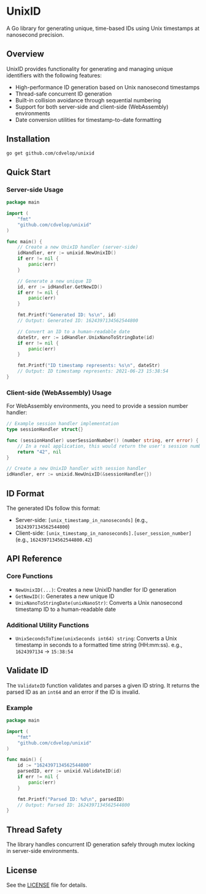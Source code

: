 # UnixID

A Go library for generating unique, time-based IDs using Unix timestamps at nanosecond precision.

## Overview

UnixID provides functionality for generating and managing unique identifiers with the following features:

- High-performance ID generation based on Unix nanosecond timestamps
- Thread-safe concurrent ID generation
- Built-in collision avoidance through sequential numbering
- Support for both server-side and client-side (WebAssembly) environments
- Date conversion utilities for timestamp-to-date formatting

## Installation

```bash
go get github.com/cdvelop/unixid
```

## Quick Start

### Server-side Usage

```go
package main

import (
	"fmt"
	"github.com/cdvelop/unixid"
)

func main() {
	// Create a new UnixID handler (server-side)
	idHandler, err := unixid.NewUnixID()
	if err != nil {
		panic(err)
	}

	// Generate a new unique ID
	id, err := idHandler.GetNewID()
	if err != nil {
		panic(err)
	}

	fmt.Printf("Generated ID: %s\n", id)
	// Output: Generated ID: 1624397134562544800

	// Convert an ID to a human-readable date
	dateStr, err := idHandler.UnixNanoToStringDate(id)
	if err != nil {
		panic(err)
	}

	fmt.Printf("ID timestamp represents: %s\n", dateStr)
	// Output: ID timestamp represents: 2021-06-23 15:38:54
}
```

### Client-side (WebAssembly) Usage

For WebAssembly environments, you need to provide a session number handler:

```go
// Example session handler implementation
type sessionHandler struct{}

func (sessionHandler) userSessionNumber() (number string, err error) {
	// In a real application, this would return the user's session number
	return "42", nil
}

// Create a new UnixID handler with session handler
idHandler, err := unixid.NewUnixID(&sessionHandler{})
```

## ID Format

The generated IDs follow this format:

- Server-side: `[unix_timestamp_in_nanoseconds]` (e.g., `1624397134562544800`)
- Client-side: `[unix_timestamp_in_nanoseconds].[user_session_number]` (e.g., `1624397134562544800.42`)

## API Reference

### Core Functions

- `NewUnixID(...)`: Creates a new UnixID handler for ID generation
- `GetNewID()`: Generates a new unique ID
- `UnixNanoToStringDate(unixNanoStr)`: Converts a Unix nanosecond timestamp ID to a human-readable date

### Additional Utility Functions

- `UnixSecondsToTime(unixSeconds int64) string`: Converts a Unix timestamp in seconds to a formatted time string (HH:mm:ss). e.g., `1624397134` -> `15:38:54`


## Validate ID

The `ValidateID` function validates and parses a given ID string. It returns the parsed ID as an `int64` and an error if the ID is invalid.

### Example

```go
package main

import (
	"fmt"
	"github.com/cdvelop/unixid"
)

func main() {
	id := "1624397134562544800"
	parsedID, err := unixid.ValidateID(id)
	if err != nil {
		panic(err)
	}

	fmt.Printf("Parsed ID: %d\n", parsedID)
	// Output: Parsed ID: 1624397134562544800
}
```

## Thread Safety

The library handles concurrent ID generation safely through mutex locking in server-side environments.

## License

See the [LICENSE](LICENSE) file for details.
